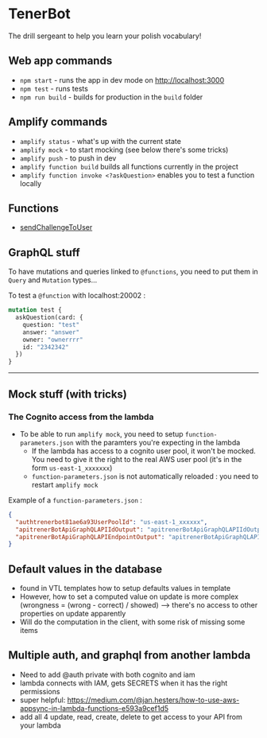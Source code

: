 # TenerBot

The drill sergeant to help you learn your polish vocabulary!

## Web app commands

* `npm start` - runs the app in dev mode on [http://localhost:3000](http://localhost:3000)
* `npm test` - runs tests
* `npm run build` - builds for production in the `build` folder

## Amplify commands

* `amplify status` - what's up with the current state
* `amplify mock` - to start mocking (see below there's some tricks)
* `amplify push` - to push in dev
* `amplify function build` builds all functions currently in the project
* `amplify function invoke <?askQuestion>` enables you to test a function locally

## Functions

* [sendChallengeToUser](./amplify/backend/function/sendChallengeToUser/README.md)

## GraphQL stuff

To have mutations and queries linked to `@functions`, you need to put them in `Query` and `Mutation` types...

To test a `@function` with localhost:20002 :

```graphql
mutation test {
  askQuestion(card: {
    question: "test"
    answer: "answer"
    owner: "ownerrrr"
    id: "2342342"
  })
}
```

---

## Mock stuff (with tricks)

### The Cognito access from the lambda

* To be able to run `amplify mock`, you need to setup `function-parameters.json` with the paramters you're expecting in the lambda
  * If the lambda has access to a cognito user pool, it won't be mocked. You need to give it the right to the real AWS user pool (it's in the form `us-east-1_xxxxxxx`)
  * `function-parameters.json` is not automatically reloaded : you need to restart `amplify mock`

Example of a `function-parameters.json` :

```json
{ 
  "authtrenerbot81ae6a93UserPoolId": "us-east-1_xxxxxx",
  "apitrenerBotApiGraphQLAPIIdOutput": "apitrenerBotApiGraphQLAPIIdOutput",
  "apitrenerBotApiGraphQLAPIEndpointOutput": "apitrenerBotApiGraphQLAPIEndpointOutput"
}
```

## Default values in the database

* found in VTL templates how to setup defaults values in template
* However, how to set a computed value on update is more complex (wrongness = (wrong - correct) / showed) --> there's no access to other properties on update apparently
* Will do the computation in the client, with some risk of missing some items

## Multiple auth, and graphql from another lambda

* Need to add @auth private with both cognito and iam
* lambda connects with IAM, gets SECRETS when it has the right permissions
* super helpful: https://medium.com/@jan.hesters/how-to-use-aws-appsync-in-lambda-functions-e593a9cef1d5
* add all 4 update, read, create, delete to get access to your API from your lambda